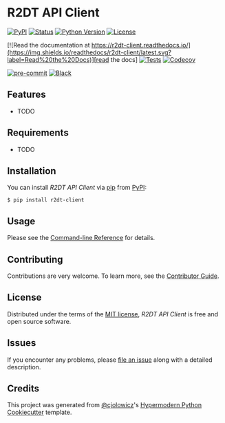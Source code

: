# R2DT API Client

[![PyPI](https://img.shields.io/pypi/v/r2dt-client.svg)][pypi_]
[![Status](https://img.shields.io/pypi/status/r2dt-client.svg)][status]
[![Python Version](https://img.shields.io/pypi/pyversions/r2dt-client)][python version]
[![License](https://img.shields.io/pypi/l/r2dt-client)][license]

[![Read the documentation at https://r2dt-client.readthedocs.io/](https://img.shields.io/readthedocs/r2dt-client/latest.svg?label=Read%20the%20Docs)][read the docs]
[![Tests](https://github.com/anayden/r2dt-client/workflows/Tests/badge.svg)][tests]
[![Codecov](https://codecov.io/gh/anayden/r2dt-client/branch/master/graph/badge.svg)][codecov]

[![pre-commit](https://img.shields.io/badge/pre--commit-enabled-brightgreen?logo=pre-commit&logoColor=white)][pre-commit]
[![Black](https://img.shields.io/badge/code%20style-black-000000.svg)][black]

[pypi_]: https://pypi.org/project/r2dt-client/
[status]: https://pypi.org/project/r2dt-client/
[python version]: https://pypi.org/project/r2dt-client
[read the docs]: https://r2dt-client.readthedocs.io/
[tests]: https://github.com/anayden/r2dt-client/actions?workflow=Tests
[codecov]: https://app.codecov.io/gh/anayden/r2dt-client
[pre-commit]: https://github.com/pre-commit/pre-commit
[black]: https://github.com/psf/black

## Features

- TODO

## Requirements

- TODO

## Installation

You can install _R2DT API Client_ via [pip] from [PyPI]:

```console
$ pip install r2dt-client
```

## Usage

Please see the [Command-line Reference] for details.

## Contributing

Contributions are very welcome.
To learn more, see the [Contributor Guide].

## License

Distributed under the terms of the [MIT license][license],
_R2DT API Client_ is free and open source software.

## Issues

If you encounter any problems,
please [file an issue] along with a detailed description.

## Credits

This project was generated from [@cjolowicz]'s [Hypermodern Python Cookiecutter] template.

[@cjolowicz]: https://github.com/cjolowicz
[pypi]: https://pypi.org/
[hypermodern python cookiecutter]: https://github.com/cjolowicz/cookiecutter-hypermodern-python
[file an issue]: https://github.com/anayden/r2dt-client/issues
[pip]: https://pip.pypa.io/

<!-- github-only -->

[license]: https://github.com/anayden/r2dt-client/blob/master/LICENSE
[contributor guide]: https://github.com/anayden/r2dt-client/blob/master/CONTRIBUTING.md
[command-line reference]: https://r2dt-client.readthedocs.io/en/latest/usage.html
